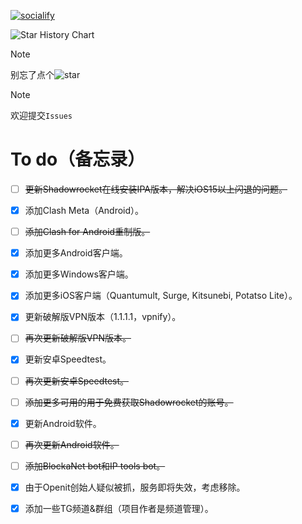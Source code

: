 [![socialify](https://socialify.git.ci/ZGQ-inc/overthefirewall/image?description=1&descriptionEditable=%E8%A6%86%E7%9B%96%E5%85%A8%E5%B9%B3%E5%8F%B0%0A%E5%AE%8C%E5%85%A8%E5%85%8D%E8%B4%B9%0A%E8%8A%82%E7%82%B9%E8%AE%A2%E9%98%85%0A%E6%9C%BA%E5%9C%BA%E6%8E%A8%E8%8D%90%0A%E7%A0%B4%E8%A7%A3VPN%E8%BD%AF%E4%BB%B6%E5%88%86%E4%BA%AB&font=Inter&forks=1&logo=https%3A%2F%2Fzgq-inc.github.io%2Foverthefirewall%2Fimage%2Fvpnclient_black.png&name=1&owner=1&pattern=Brick%20Wall&stargazers=1&theme=Light)](https://zgq-inc.github.io/overthefirewall/)

![Star History Chart](https://api.star-history.com/svg?repos=ZGQ-inc/overthefirewall&type=Date)

<!-- [![Stargazers repo roster for @ZGQ-inc/overthefirewall](https://reporoster.com/stars/ZGQ-inc/overthefirewall)](https://github.com/ZGQ-inc/overthefirewall/stargazers)

[![Forkers repo roster for @ZGQ-inc/overthefirewall](https://reporoster.com/forks/ZGQ-inc/overthefirewall)](https://github.com/ZGQ-inc/overthefirewall/network/members) -->

> [!NOTE]
>
> 别忘了点个![star](https://zgq-inc.github.io/badge/github/black-star.svg)

> [!NOTE]
>
> 欢迎提交`Issues`

# To do（备忘录）

- [ ] ~~更新Shadowrocket在线安装IPA版本，解决iOS15以上闪退的问题。~~

- [x] 添加Clash Meta（Android）。

- [ ] ~~添加Clash for Android重制版。~~

- [x] 添加更多Android客户端。

- [x] 添加更多Windows客户端。

- [x] 添加更多iOS客户端（Quantumult, Surge, Kitsunebi, Potatso Lite）。

- [x] 更新破解版VPN版本（1.1.1.1，vpnify）。

- [ ] ~~再次更新破解版VPN版本。~~

- [x] 更新安卓Speedtest。

- [ ] ~~再次更新安卓Speedtest。~~

- [ ] ~~添加更多可用的用于免费获取Shadowrocket的账号。~~

- [x] 更新Android软件。

- [ ] ~~再次更新Android软件。~~

- [ ] ~~添加BlockaNet bot和IP tools bot。~~

- [x] 由于Openit创始人疑似被抓，服务即将失效，考虑移除。

- [x] 添加一些TG频道&群组（项目作者是频道管理）。
